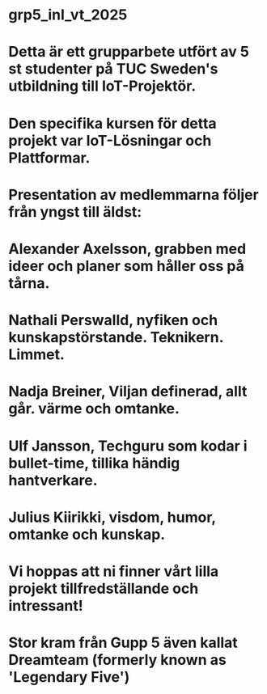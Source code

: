 # grp5_inl_vt_2025

# Detta är ett grupparbete utfört av 5 st studenter på TUC Sweden's utbildning till IoT-Projektör.
# Den specifika kursen för detta projekt var IoT-Lösningar och Plattformar.

# Presentation av medlemmarna följer från yngst till äldst:

# Alexander Axelsson, grabben med ideer och planer som håller oss på tårna.
# Nathali Perswalld, nyfiken och kunskapstörstande. Teknikern. Limmet.
# Nadja Breiner, Viljan definerad, allt går. värme och omtanke.
# Ulf Jansson, Techguru som kodar i bullet-time, tillika händig hantverkare.
# Julius Kiirikki, visdom, humor, omtanke och kunskap.

# Vi hoppas att ni finner vårt lilla projekt tillfredställande och intressant!

# Stor kram från Gupp 5 även kallat Dreamteam (formerly known as 'Legendary Five')
